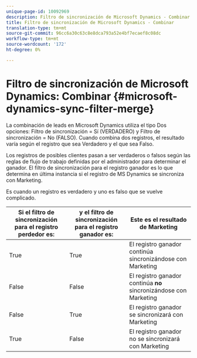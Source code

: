 ```yaml
---
unique-page-id: 10092969
description: Filtro de sincronización de Microsoft Dynamics - Combinar - Documentos de marketing - Documentación del producto
title: Filtro de sincronización de Microsoft Dynamics - Combinar
translation-type: tm+mt
source-git-commit: 96cc6a30c63c8e8dca793a52e4bf7ecaef8c08dc
workflow-type: tm+mt
source-wordcount: '172'
ht-degree: 0%

---
```



# Filtro de sincronización de Microsoft Dynamics: Combinar {#microsoft-dynamics-sync-filter-merge}

La combinación de leads en Microsoft Dynamics utiliza el tipo Dos opciones: Filtro de sincronización = Sí (VERDADERO) y Filtro de sincronización = No (FALSO). Cuando combina dos registros, el resultado varía según el registro que sea Verdadero y el que sea Falso.

Los registros de posibles clientes pasan a ser verdaderos o falsos según las reglas de flujo de trabajo definidas por el administrador para determinar el ganador. El filtro de sincronización para el registro ganador es lo que determina en última instancia si el registro de MS Dynamics se sincroniza con Marketing.

Es cuando un registro es verdadero y uno es falso que se vuelve complicado.

| Si el filtro de sincronización para el registro perdedor es: | y el filtro de sincronización para el registro ganador es: | Este es el resultado de Marketing |
|---|---|---|
| True | True | El registro ganador continúa sincronizándose con Marketing |
| False | False | El registro ganador continúa **no** sincronizándose con Marketing |
| False | True | El registro ganador se sincronizará con Marketing |
| True | False | El registro ganador no se sincronizará con Marketing |

